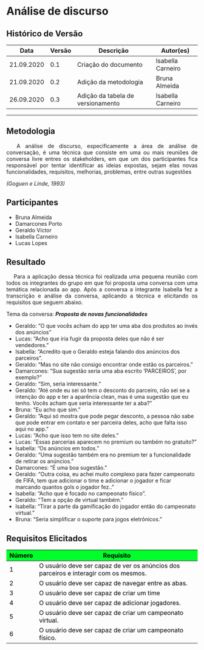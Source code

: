 # **Análise de discurso**

## Histórico de Versão

<table class="table table-striped">
    <thead>
        <th>Data</th> 
        <th>Versão </th> 
        <th>Descrição</th> 
        <th>Autor(es)</th>
    </thead>
    <tbody>
        <tr>
            <td> 21.09.2020 </td>
            <td>  0.1   </td>
            <td> Criação do documento </td>
            <td> Isabella Carneiro  </td>
        </tr>
        <tr>
            <td> 21.09.2020 </td>
            <td>  0.2   </td>
            <td> Adição da metodologia </td>
            <td> Bruna Almeida</td>
        </tr>
        <tr>
            <td> 26.09.2020 </td>
            <td>  0.3   </td>
            <td> Adição da tabela de versionamento </td>
            <td> Isabella Carneiro  </td>
        </tr>
    </tbody>
</table>

<hr class="my-4">

## Metodologia

<div>
    <p align="justify">&emsp;
        A análise de discurso, especificamente a área de análise de conversação, é uma técnica que consiste em uma ou
        mais reuniões de conversa livre entres os stakeholders, em que um dos participantes fica responsável por tentar
        identificar as ideias expostas, sejam elas novas funcionalidades, requisitos, melhorias, problemas, entre outras
        sugestões</p>
    <p align="justify">
        <em>(Goguen e Linde, 1993)</em></p>
    <p align="justify">
    </p>
    <p align="justify">
    </p>
    <p align="justify">
    </p>

</div>
<div class="line"></div>

## Participantes

* Bruna Almeida
* Damarcones Porto
* Geraldo Victor
* Isabella Carneiro
* Lucas Lopes

<div class="line"></div>

## Resultado

<div>
    <p align="justify">&emsp;
        Para a aplicação dessa técnica foi realizada uma pequena reunião com todos os integrantes do grupo em que foi
        proposta uma conversa com uma temática relacionada ao app.
        Após a conversa a integrante Isabella fez a transcrição e análise da conversa, aplicando a técnica e elicitando
        os requisitos que seguem abaixo.
    </p>
</div>

Tema da conversa: ***Proposta de novas funcionalidades***

* Geraldo: “O que vocês acham do app ter uma aba dos produtos ao invés dos anúncios”
* Lucas: “Acho que iria fugir da proposta deles que não é ser vendedores.”
* Isabella: “Acredito que o Geraldo esteja falando dos anúncios dos parceiros”.
* Geraldo: “Mas no site não consigo encontrar onde estão os parceiros.”
* Damarcones: “Sua sugestão seria uma aba escrito ‘PARCEIROS’, por exemplo?”
* Geraldo: “Sim, seria interessante.”
* Geraldo: ”Até onde eu sei só tem o desconto do parceiro, não sei se a intenção do app e ter a aparência clean, mas é
uma sugestão que eu tenho. Vocês acham que seria interessante ter a aba?”
* Bruna: “Eu acho que sim.”
* Geraldo: ”Aqui só mostra que pode pegar desconto, a pessoa não sabe que pode entrar em contato e ser parceira deles,
acho que falta isso aqui no app.”
* Lucas: “Acho que isso tem no site deles.”
* Lucas: ”Essas parcerias aparecem no premium ou também no gratuito?”
* Isabella: ”Os anúncios em todos.”
* Geraldo: “Uma sugestão também era no premium ter a funcionalidade de retirar os anúncios.”
* Damarcones: “É uma boa sugestão.”
* Geraldo: “Outra coisa, eu achei muito complexo para fazer campeonato de FIFA, tem que adicionar o time e adicionar o
jogador e ficar marcando quantos gols o jogador fez..”
* Isabella: “Acho que é focado no campeonato físico”.
* Geraldo: ”Tem a opção de virtual também.”
* Isabella: “Tirar a parte da gamificação do jogador então do campeonato virtual.”
* Bruna: “Seria simplificar o suporte para jogos eletrônicos.”

## Requisitos Elicitados

<table class="table table-striped" style="color:black;">
    <thead style="background-color: #00ff2b;">
        <th>Número</th>
        <th>Requisito</th>
    </thead>
    <tbody>
        <tr>
            <td>1</td>
            <td>O usuário deve ser capaz de ver os anúncios dos parceiros e interagir com os mesmos. </td>
        </tr>
        <tr>
            <td>2</td>
            <td>O usuário deve ser capaz de navegar entre as abas. </td>
        </tr>
        <tr>
            <td>3</td>
            <td>O usuário deve ser capaz de criar um time </td>
        </tr>
        <tr>
            <td>4 </td>
            <td>O usuário deve ser capaz de adicionar jogadores.</td>
        </tr>
        <tr>
            <td>5 </td>
            <td>O usuário deve ser capaz de criar um campeonato virtual. </td>
        </tr>
        <tr>
            <td>6 </td>
            <td>O usuário deve ser capaz de criar um campeonato físico.</td>
        </tr>
    </tbody>
</table>
